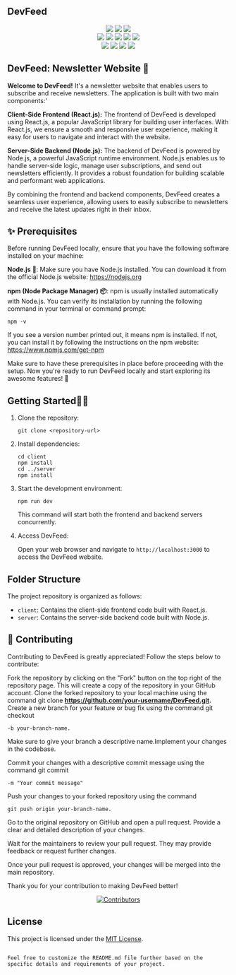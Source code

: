 ## DevFeed

<div align="center">
<img src="https://forthebadge.com/images/badges/built-with-love.svg" />
<img src="https://forthebadge.com/images/badges/uses-brains.svg" />
<img src="https://forthebadge.com/images/badges/powered-by-responsibility.svg" />
<br>
<img src="https://img.shields.io/github/repo-size/DevFeed404/DevFeed-1.0?style=for-the-badge" />
<img src="https://img.shields.io/github/issues/DevFeed404/DevFeed-1.0?style=for-the-badge" />
<img src="https://img.shields.io/github/issues-raw/DevFeed404/DevFeed-1.0?style=for-the-badge" />
   
<img src="https://img.shields.io/github/forks/DevFeed404/DevFeed-1.0?style=for-the-badge" />
<img src="https://img.shields.io/github/issues-pr-closed/DevFeed404/DevFeed-1.0?style=for-the-badge" /><br>
   <img src="https://img.shields.io/github/stars/DevFeed404/DevFeed-1.0?style=for-the-badge" />
   <img src="https://img.shields.io/github/contributors/DevFeed404/DevFeed-1.0?style=for-the-badge" />
    <img src="https://img.shields.io/github/issues-pr-closed/DevFeed404/DevFeed-1.0?style=for-the-badge" />
       <img src="https://img.shields.io/github/last-commit/DevFeed404/DevFeed-1.0?style=for-the-badge" />
        
   </div>
   
   

## DevFeed: Newsletter Website 💌

**Welcome to DevFeed!** It's a newsletter website that enables users to subscribe and receive newsletters. The application is built with two main components:'

**Client-Side Frontend (React.js):** The frontend of DevFeed is developed using React.js, a popular JavaScript library for building user interfaces. With React.js, we ensure a smooth and responsive user experience, making it easy for users to navigate and interact with the website.

**Server-Side Backend (Node.js):** The backend of DevFeed is powered by Node.js, a powerful JavaScript runtime environment. Node.js enables us to handle server-side logic, manage user subscriptions, and send out newsletters efficiently. It provides a robust foundation for building scalable and performant web applications.

By combining the frontend and backend components, DevFeed creates a seamless user experience, allowing users to easily subscribe to newsletters and receive the latest updates right in their inbox.



## ✨ Prerequisites

Before running DevFeed locally, ensure that you have the following software installed on your machine:

**Node.js** 🚀: Make sure you have Node.js installed. You can download it from the official Node.js website: https://nodejs.org

**npm (Node Package Manager) 📦**: npm is usually installed automatically with Node.js. You can verify its installation by running the following command in your terminal or command prompt:

```
npm -v
```

If you see a version number printed out, it means npm is installed. If not, you can install it by following the instructions on the npm website: https://www.npmjs.com/get-npm

Make sure to have these prerequisites in place before proceeding with the setup. Now you're ready to run DevFeed locally and start exploring its awesome features! 💪

## Getting Started🌟📰

1. Clone the repository:

   ```shell
   git clone <repository-url>
   ```

2. Install dependencies:

   ```shell
   cd client
   npm install
   cd ../server
   npm install
   ```
3. Start the development environment:

   ```shell
   npm run dev
   ```

   This command will start both the frontend and backend servers concurrently.

4. Access DevFeed:

   Open your web browser and navigate to `http://localhost:3000` to access the DevFeed website.

## Folder Structure

The project repository is organized as follows:

- `client`: Contains the client-side frontend code built with React.js.
- `server`: Contains the server-side backend code built with Node.js.

## 🙌 Contributing

Contributing to DevFeed is greatly appreciated! Follow the steps below to contribute:

Fork the repository by clicking on the "Fork" button on the top right of the repository page. This will create a copy of the repository in your GitHub account.
Clone the forked repository to your local machine using the command git clone **https://github.com/your-username/DevFeed.git.**
Create a new branch for your feature or bug fix using the command git checkout
```
-b your-branch-name.
```
Make sure to give your branch a descriptive name.Implement your changes in the codebase.

Commit your changes with a descriptive commit message using the command git commit 

```
-m "Your commit message"
```

Push your changes to your forked repository using the command 
```
git push origin your-branch-name.
```
Go to the original repository on GitHub and open a pull request. Provide a clear and detailed description of your changes.

Wait for the maintainers to review your pull request. They may provide feedback or request further changes.

Once your pull request is approved, your changes will be merged into the main repository.

Thank you for your contribution to making DevFeed better!
<div align="center">
  <a href="https://github.com/DevFeed404/DevFeed-1.0/graphs/contributors">
    <img src="https://contrib.rocks/image?repo=DevFeed404/DevFeed-1.0" alt="Contributors" />
  </a>
</div>


## License

This project is licensed under the [MIT License](LICENSE).

```

Feel free to customize the README.md file further based on the specific details and requirements of your project.


